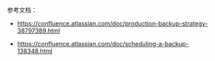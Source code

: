 参考文档：

- <https://confluence.atlassian.com/doc/production-backup-strategy-38797389.html>

- <https://confluence.atlassian.com/doc/scheduling-a-backup-138348.html>